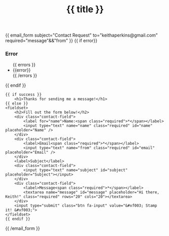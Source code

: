 






<!-- Begin Contact Form -->

<div class="block">
  <header>
    <h1>{{ title }}</h1>
  </header>
  {{ email_form subject="Contact Request" to="keithaperkins@gmail.com" required="message"&&"from" }}
    {{ if error}}
        <h3>Error</h3>
        <ul class="error">
        {{ errors }}
            <li>{{error}}</li>
        {{ /errors }}
        </ul>
    {{ endif }}
 
    {{ if success }}
        <h1>Thanks for sending me a message!</h1>
    {{ else }}
    <fieldset>
        <h2>Fill out the form below!</h2>
        <div class="contact-field">
            <label for="name">Name:<span class="required">*</span></label>
            <input type="text" name="name" class="required" id="name" placeholder="Name" />
        </div>
        <div class="contact-field">
            <label>Email<span class="required">*</span></label>
            <input type="text" name="from" class="required" id="email" placeholder="Email" />
        </div>
        <label>Subject</label>
        <div class="contact-field">
            <input type="text" name="subject" id="subject" placeholder="Subject"></input>
        </div>
        <div class="contact-field">
            <label>Message<span class="required">*</span></label>
            <textarea name="message" id="message" placeholder="Hi there, Keith!" class="required" rows="20" cols="20"></textarea>
        </div>
        <input type="submit" class="btn fa-input" value="&#xf003; Stamp it! &#xf003;">
    </fieldset>
    {{ endif }}
{{ /email_form }}
</div>

<!-- End contact form -->